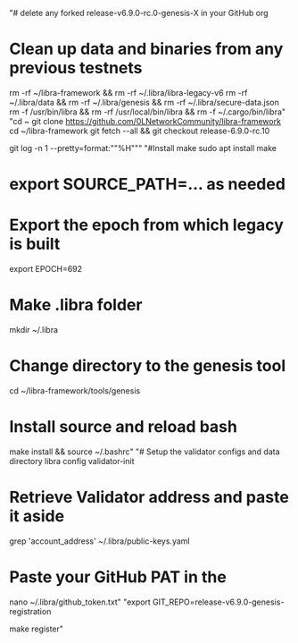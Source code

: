 "# delete any forked release-v6.9.0-rc.0-genesis-X in your GitHub org  

# Clean up data and binaries from any previous testnets
rm -rf ~/libra-framework && rm -rf ~/.libra/libra-legacy-v6
rm -rf ~/.libra/data && rm -rf ~/.libra/genesis && rm -rf ~/.libra/secure-data.json
rm -f /usr/bin/libra && rm -rf /usr/local/bin/libra && rm -f ~/.cargo/bin/libra"  "cd ~
git clone https://github.com/0LNetworkCommunity/libra-framework
cd ~/libra-framework
git fetch --all && git checkout release-6.9.0-rc.10

git log -n 1 --pretty=format:""%H"""  "#Install make
sudo apt install make

# export SOURCE_PATH=... as needed

# Export the epoch from which legacy is built
export EPOCH=692

# Make .libra folder
mkdir ~/.libra

# Change directory to the genesis tool
cd ~/libra-framework/tools/genesis

# Install source and reload bash
make install && source ~/.bashrc"  "# Setup the validator configs and data directory
libra config validator-init

# Retrieve Validator address and paste it aside
grep 'account_address' ~/.libra/public-keys.yaml

# Paste your GitHub PAT in the
nano ~/.libra/github_token.txt"  "export GIT_REPO=release-v6.9.0-genesis-registration

make register"
